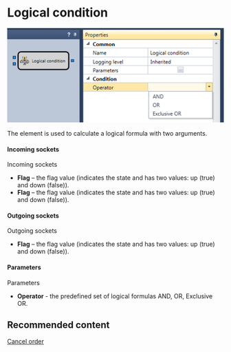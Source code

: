 # Logical condition

![Designer The logical condition 00](../images/Designer_logical_condition_00.png)

The element is used to calculate a logical formula with two arguments.

#### Incoming sockets

Incoming sockets

- **Flag** – the flag value (indicates the state and has two values: up (true) and down (false)).
- **Flag** – the flag value (indicates the state and has two values: up (true) and down (false)).

#### Outgoing sockets

Outgoing sockets

- **Flag** – the flag value (indicates the state and has two values: up (true) and down (false)).

#### Parameters

Parameters

- **Operator** \- the predefined set of logical formulas AND, OR, Exclusive OR.

## Recommended content

[Cancel order](Designer_Cancellations.md)
